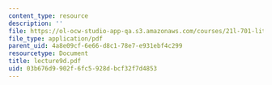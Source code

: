 ```yaml
---
content_type: resource
description: ''
file: https://ol-ocw-studio-app-qa.s3.amazonaws.com/courses/21l-701-literary-interpretation-interpreting-poetry-fall-2003/03b676d9902f6fc5928dbcf32f7d4853_lecture9d.pdf
file_type: application/pdf
parent_uid: 4a8e09cf-6e66-d8c1-78e7-e931ebf4c299
resourcetype: Document
title: lecture9d.pdf
uid: 03b676d9-902f-6fc5-928d-bcf32f7d4853
---
```

